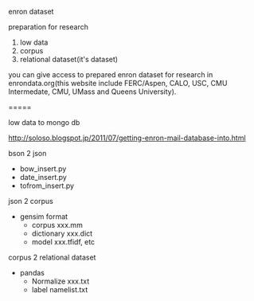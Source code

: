 enron dataset

preparation for research
1. low data
2. corpus
3. relational dataset(it's dataset)

you can give access to prepared enron dataset for research in enrondata.org(this website include FERC/Aspen, CALO, USC, CMU Intermedate, CMU, UMass and Queens University).


=====

low data to mongo db

http://soloso.blogspot.jp/2011/07/getting-enron-mail-database-into.html

bson 2 json
- bow_insert.py
- date_insert.py
- tofrom_insert.py

json 2 corpus
- gensim format
  - corpus xxx.mm
  - dictionary xxx.dict
  - model xxx.tfidf, etc

corpus 2 relational dataset
- pandas
  - Normalize xxx.txt
  - label namelist.txt
